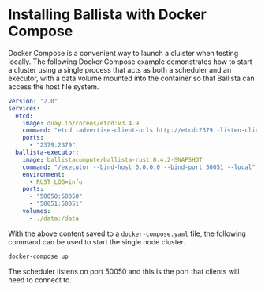 <!---
  Licensed to the Apache Software Foundation (ASF) under one
  or more contributor license agreements.  See the NOTICE file
  distributed with this work for additional information
  regarding copyright ownership.  The ASF licenses this file
  to you under the Apache License, Version 2.0 (the
  "License"); you may not use this file except in compliance
  with the License.  You may obtain a copy of the License at

    http://www.apache.org/licenses/LICENSE-2.0

  Unless required by applicable law or agreed to in writing,
  software distributed under the License is distributed on an
  "AS IS" BASIS, WITHOUT WARRANTIES OR CONDITIONS OF ANY
  KIND, either express or implied.  See the License for the
  specific language governing permissions and limitations
  under the License.
-->

# Installing Ballista with Docker Compose

Docker Compose is a convenient way to launch a cluister when testing locally. The following Docker Compose example
demonstrates how to start a cluster using a single process that acts as both a scheduler and an executor, with a data
volume mounted into the container so that Ballista can access the host file system.

```yaml
version: "2.0"
services:
  etcd:
    image: quay.io/coreos/etcd:v3.4.9
    command: "etcd -advertise-client-urls http://etcd:2379 -listen-client-urls http://0.0.0.0:2379"
    ports:
      - "2379:2379"
  ballista-executor:
    image: ballistacompute/ballista-rust:0.4.2-SNAPSHOT
    command: "/executor --bind-host 0.0.0.0 --bind-port 50051 --local"
    environment:
      - RUST_LOG=info
    ports:
      - "50050:50050"
      - "50051:50051"
    volumes:
      - ./data:/data
```

With the above content saved to a `docker-compose.yaml` file, the following command can be used to start the single
node cluster.

```bash
docker-compose up
```

The scheduler listens on port 50050 and this is the port that clients will need to connect to.
